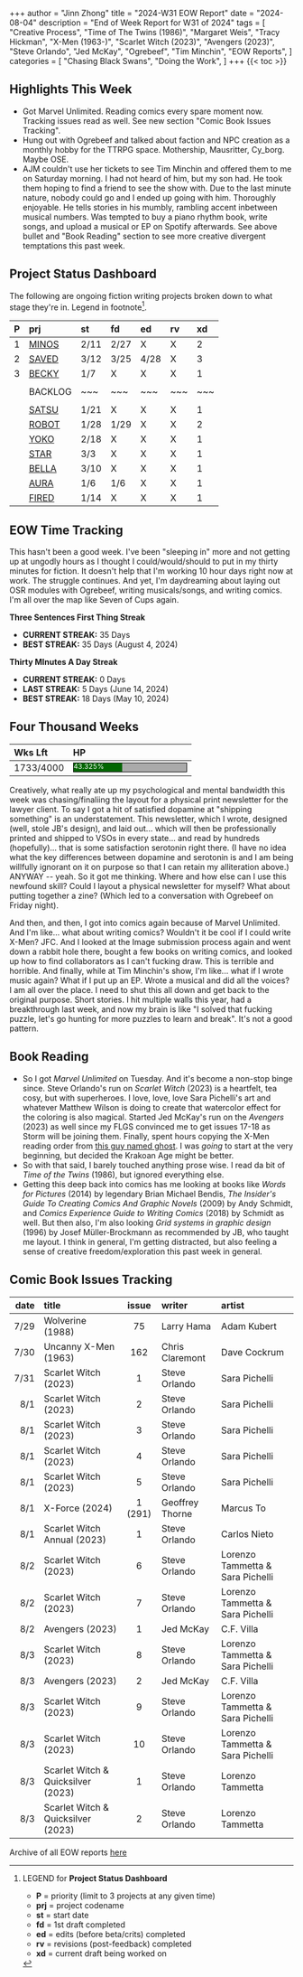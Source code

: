 +++
author = "Jinn Zhong"
title = "2024-W31 EOW Report"
date = "2024-08-04"
description = "End of Week Report for W31 of 2024"
tags = [
  "Creative Process",
  "Time of The Twins (1986)",
  "Margaret Weis",
  "Tracy Hickman",
  "X-Men (1963-)",
  "Scarlet Witch (2023)",
  "Avengers (2023)",
  "Steve Orlando",
  "Jed McKay",
  "Ogrebeef",
  "Tim Minchin",
  "EOW Reports",
]
categories = [
    "Chasing Black Swans",
    "Doing the Work",
]
+++
{{< toc >}}

## Highlights This Week

* Got Marvel Unlimited. Reading comics every spare moment now. Tracking issues read as well. See new section "Comic Book Issues Tracking".
* Hung out with Ogrebeef and talked about faction and NPC creation as a monthly hobby for the TTRPG space. Mothership, Mausritter, Cy_borg. Maybe OSE.
* AJM couldn't use her tickets to see Tim Minchin and offered them to me on Saturday morning. I had not heard of him, but my son had. He took them hoping to find a friend to see the show with. Due to the last minute nature, nobody could go and I ended up going with him. Thoroughly enjoyable. He tells stories in his mumbly, rambling accent inbetween musical numbers. Was tempted to buy a piano rhythm book, write songs, and upload a musical or EP on Spotify afterwards. See above bullet and "Book Reading" section to see more creative divergent temptations this past week.
  
## Project Status Dashboard

The following are ongoing fiction writing projects broken down to what stage they're in. Legend in footnote[^1].

| P | prj | st | fd | ed | rv | xd | 
| :---: | :--- | :--- | :--- | :--- | :--- | :--- |
| 1 | [MINOS](https://journal.jinnzhong.com/tags/prj-minos/) | 2/11 | 2/27 | X | X | 2 |
| 2 | [SAVED](https://journal.jinnzhong.com/tags/prj-saved/) | 3/12 | 3/25 | 4/28 | X | 3 |
| 3 | [BECKY](https://journal.jinnzhong.com/tags/prj-becky/) | 1/7 | X | X | X | 1 | 
|  |  |  |  |  |  |  | 
|  | BACKLOG | ~~~ | ~~~ | ~~~ | ~~~ | ~~~ | 
|  |  |  |  |  |  |  | 
|  | [SATSU](https://journal.jinnzhong.com/tags/prj-satsu/) | 1/21 | X | X | X | 1 | 
|  | [ROBOT](https://journal.jinnzhong.com/tags/prj-robot/) | 1/28 | 1/29 | X | X | 2 |
|  | [YOKO](https://journal.jinnzhong.com/tags/prj-yoko/) | 2/18 | X | X | X | 1 |
|  | [STAR](https://journal.jinnzhong.com/tags/prj-star/) | 3/3 | X | X | X | 1 |
|  | [BELLA](https://journal.jinnzhong.com/tags/prj-bella/) | 3/10 | X | X | X | 1 |
|  | [AURA](https://journal.jinnzhong.com/tags/prj-aura/) | 1/6 | 1/6 | X | X | 1 | 
|  | [FIRED](https://journal.jinnzhong.com/tags/prj-fired/) | 1/14 | X | X | X | 1 | 

## EOW Time Tracking

This hasn't been a good week. I've been "sleeping in" more and not getting up at ungodly hours as I thought I could/would/should to put in my thirty minutes for fiction. It doesn't help that I'm working 10 hour days right now at work. The struggle continues. And yet, I'm daydreaming about laying out OSR modules with Ogrebeef, writing musicals/songs, and writing comics. I'm all over the map like Seven of Cups again.

**Three Sentences First Thing Streak**
* **CURRENT STREAK:** 35 Days
* **BEST STREAK:** 35 Days (August 4, 2024)

**Thirty MInutes A Day Streak**
* **CURRENT STREAK:** 0 Days
* **LAST STREAK:** 5 Days (June 14, 2024)
* **BEST STREAK:** 18 Days (May 10, 2024)

## Four Thousand Weeks

| Wks Lft | HP |
| :--- | :--- |
| 1733/4000 | <div style="width:200px;height:15px;background:#AAAAAA;border:1.3px solid #000000;"><div style="width:43.325%;height:15px;background:#006600;font-size:12px; color:white; line-height:12px;">43.325%</div></div> |

Creatively, what really ate up my psychological and mental bandwidth this week was chasing/finaliing the layout for a physical print newsletter for the lawyer client. To say I got a hit of satisfied dopamine at "shipping something" is an understatement. This newsletter, which I wrote, designed (well, stole JB's design), and laid out... which will then be professionally printed and shipped to VSOs in every state... and read by hundreds (hopefully)... that is some satisfaction serotonin right there. (I have no idea what the key differences between dopamine and serotonin is and I am being willfully ignorant on it on purpose so that I can retain my alliteration above.) ANYWAY -- yeah. So it got me thinking. Where and how else can I use this newfound skill? Could I layout a physical newsletter for myself? What about putting together a zine? (Which led to a conversation with Ogrebeef on Friday night).

And then, and then, I got into comics again because of Marvel Unlimited. And I'm like... what about writing comics? Wouldn't it be cool if I could write X-Men? JFC. And I looked at the Image submission process again and went down a rabbit hole there, bought a few books on writing comics, and looked up how to find collaborators as I can't fucking draw. This is terrible and horrible. And finally, while at Tim Minchin's show, I'm like... what if I wrote music again? What if I put up an EP. Wrote a musical and did all the voices? I am all over the place. I need to shut this all down and get back to the original purpose. Short stories. I hit multiple walls this year, had a breakthrough last week, and now my brain is like "I solved that fucking puzzle, let's go hunting for more puzzles to learn and break". It's not a good pattern.

## Book Reading

* So I got _Marvel Unlimited_ on Tuesday. And it's become a non-stop binge since. Steve Orlando's run on _Scarlet Witch_ (2023) is a heartfelt, tea cosy, but with superheroes. I love, love, love Sara Pichelli's art and whatever Matthew Wilson is doing to create that watercolor effect for the coloring is also magical. Started Jed McKay's run on the _Avengers_ (2023) as well since my FLGS convinced me to get issues 17-18 as Storm will be joining them. Finally, spent hours copying the X-Men reading order from [this guy named ghost](https://ultimatexmenreadingorder.com). I was _going_ to start at the very beginning, but decided the Krakoan Age might be better.
* So with that said, I barely touched anything prose wise. I read da bit of _Time of the Twins_ (1986), but ignored everything else.
* Getting this deep back into comics has me looking at books like _Words for Pictures_ (2014) by legendary Brian Michael Bendis, _The Insider's Guide To Creating Comics And Graphic Novels_ (2009) by Andy Schmidt, and _Comics Experience Guide to Writing Comics_ (2018) by Schmidt as well. But then also, I'm also looking _Grid systems in graphic design_ (1996) by Josef Müller-Brockmann as recommended by JB, who taught me layout. I think in general, I'm getting distracted, but also feeling a sense of creative freedom/exploration this past week in general.

## Comic Book Issues Tracking

| date | title | issue | writer | artist |
| ---: | :--- | :---: | :--- | :--- |
|7/29| Wolverine (1988) | 75 | Larry Hama | Adam Kubert |
|7/30| Uncanny X-Men (1963) | 162 | Chris Claremont | Dave Cockrum|
|7/31| Scarlet Witch (2023) | 1 | Steve Orlando | Sara Pichelli |
|8/1| Scarlet Witch (2023) | 2 | Steve Orlando | Sara Pichelli |
|8/1| Scarlet Witch (2023) | 3 | Steve Orlando | Sara Pichelli |
|8/1| Scarlet Witch (2023) | 4 | Steve Orlando | Sara Pichelli |
|8/1| Scarlet Witch (2023) | 5 | Steve Orlando | Sara Pichelli |
|8/1| X-Force (2024) | 1 (291) | Geoffrey Thorne | Marcus To |
|8/1| Scarlet Witch Annual (2023) | 1 | Steve Orlando | Carlos Nieto |
|8/2| Scarlet Witch (2023) | 6 | Steve Orlando | Lorenzo Tammetta & Sara Pichelli |
|8/2| Scarlet Witch (2023) | 7 | Steve Orlando | Lorenzo Tammetta & Sara Pichelli |
|8/2| Avengers (2023) | 1 | Jed McKay | C.F. Villa |
|8/3| Scarlet Witch (2023) | 8 | Steve Orlando | Lorenzo Tammetta & Sara Pichelli |
|8/3| Avengers (2023) | 2 | Jed McKay | C.F. Villa |
|8/3| Scarlet Witch (2023) | 9 | Steve Orlando | Lorenzo Tammetta & Sara Pichelli |
|8/3| Scarlet Witch (2023) | 10 | Steve Orlando | Lorenzo Tammetta & Sara Pichelli |
|8/3| Scarlet Witch & Quicksilver (2023) | 1 | Steve Orlando | Lorenzo Tammetta |
|8/3| Scarlet Witch & Quicksilver (2023) | 2 | Steve Orlando | Lorenzo Tammetta |
  

Archive of all EOW reports [here](https://journal.jinnzhong.com/tags/eow-reports/)

[^1]: LEGEND for **Project Status Dashboard**

    * **P** = priority (limit to 3 projects at any given time)
    * **prj** = project codename
    * **st** = start date
    * **fd** = 1st draft completed
    * **ed** = edits (before beta/crits) completed
    * **rv** = revisions (post-feedback) completed
    * **xd** = current draft being worked on
